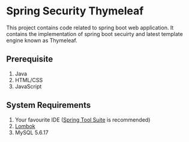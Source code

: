 # Spring Security Thymeleaf
This project contains code related to spring boot web application. It contains the implementation of spring boot secuirty and latest template engine known as Thymeleaf.
## Prerequisite
1. Java
2. HTML/CSS
3. JavaScript
## System Requirements
1. Your favourite IDE ([Spring Tool Suite](https://spring.io/tools) is recommended)
2. [Lombok](https://projectlombok.org/)
3. MySQL 5.6.17
